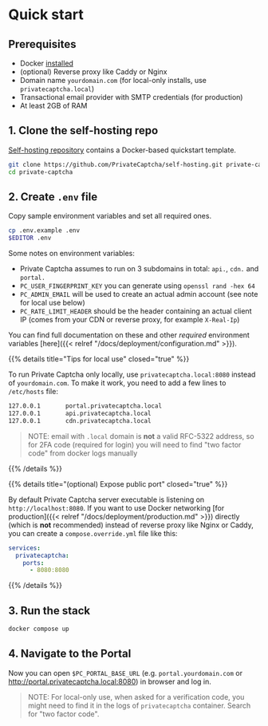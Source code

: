 # Quick start

## Prerequisites

- Docker [installed](https://docs.docker.com/engine/install/)
- (optional) Reverse proxy like Caddy or Nginx
- Domain name `yourdomain.com` (for local-only installs, use `privatecaptcha.local`)
- Transactional email provider with SMTP credentials (for production)
- At least 2GB of RAM

## 1. Clone the self-hosting repo

[Self-hosting repository](https://github.com/PrivateCaptcha/self-hosting) contains a Docker-based quickstart template.

```bash
git clone https://github.com/PrivateCaptcha/self-hosting.git private-captcha
cd private-captcha
```

## 2. Create `.env` file

Copy sample environment variables and set all required ones.

```bash
cp .env.example .env
$EDITOR .env
```

Some notes on environment variables:

- Private Captcha assumes to run on 3 subdomains in total: `api.`, `cdn.` and `portal.`
- `PC_USER_FINGERPRINT_KEY` you can generate using `openssl rand -hex 64`
- `PC_ADMIN_EMAIL` will be used to create an actual admin account (see note for local use below)
- `PC_RATE_LIMIT_HEADER` should be the header containing an actual client IP (comes from your CDN or reverse proxy, for example `X-Real-Ip`)

You can find full documentation on these and other _required_ environment variables [here]({{< relref "/docs/deployment/configuration.md" >}}).

{{% details title="Tips for local use" closed="true" %}}

To run Private Captcha only locally, use `privatecaptcha.local:8080` instead of `yourdomain.com`. To make it work, you need to add a few lines to `/etc/hosts` file:

```bash
127.0.0.1       portal.privatecaptcha.local
127.0.0.1       api.privatecaptcha.local
127.0.0.1       cdn.privatecaptcha.local
```

> NOTE: email with `.local` domain is **not** a valid RFC-5322 address, so for 2FA code (required for login) you will need to find "two factor code" from docker logs manually

{{% /details %}}

{{% details title="(optional) Expose public port" closed="true" %}}

By default Private Captcha server executable is listening on `http://localhost:8080`. If you want to use Docker networking [for production]({{< relref "/docs/deployment/production.md" >}}) directly (which is **not** recommended) instead of reverse proxy like Nginx or Caddy, you can create a `compose.override.yml` file like this:

```yaml
services:
  privatecaptcha:
    ports:
      - 8080:8080
```

{{% /details %}}

## 3. Run the stack

```bash
docker compose up
```

## 4. Navigate to the Portal

Now you can open `$PC_PORTAL_BASE_URL` (e.g. `portal.yourdomain.com` or http://portal.privatecaptcha.local:8080) in browser and log in.

> NOTE: For local-only use, when asked for a verification code, you might need to find it in the logs of `privatecaptcha` container. Search for "two factor code".
